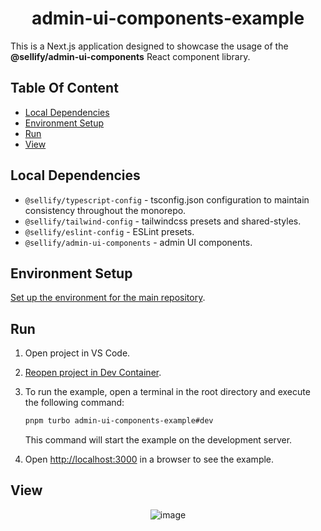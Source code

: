<h1 align="center">
admin-ui-components-example
</h1>

This is a Next.js application designed to showcase the usage of the **@sellify/admin-ui-components** React component library.

## Table Of Content

- [Local Dependencies](#local-dependencies)
- [Environment Setup](#environment-setup)
- [Run](#run)
- [View](#view)

## Local Dependencies

- `@sellify/typescript-config` - tsconfig.json configuration to maintain consistency throughout the monorepo.
- `@sellify/tailwind-config` - tailwindcss presets and shared-styles.
- `@sellify/eslint-config` - ESLint presets.
- `@sellify/admin-ui-components` - admin UI components.

## Environment Setup

[Set up the environment for the main repository](https://github.com/Xamarsia/sellify#environment-setup).

## Run

1. Open project in VS Code.
2. [Reopen project in Dev Container](https://code.visualstudio.com/docs/devcontainers/containers).
3. To run the example, open a terminal in the root directory and execute the following command:

   ```bash
   pnpm turbo admin-ui-components-example#dev
   ```

   This command will start the example on the development server.

4. Open [http://localhost:3000](http://localhost:3000) in a browser to see the example.

## View

<p align="center">
    <img alt="image" src="https://github.com/user-attachments/assets/2b81b2e3-71d2-4db7-a157-eb33c4b87ad9" />
</p>

